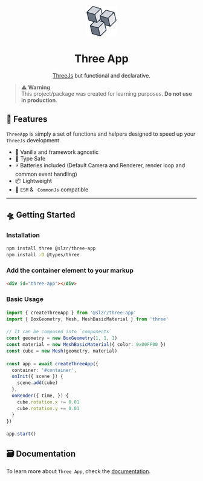 <p align="center">
  <img height="80px" src="../docs/src/public/logo-simple.png" alt="Three App logo">

  <h1 align="center">Three App</h1>
</p>

<p align="center"><a href="https://threejs.org/">ThreeJs</a> but functional and declarative.</p>

> ⚠️ **Warning** <br/>
> This project/package was created for learning purposes. **Do not use in production**.

## 🚀 Features

`ThreeApp` is simply a set of functions and helpers designed to speed up your `ThreeJs` development

- 🍦 Vanilla and framework agnostic
- 🔑 Type Safe
- ⚡ Batteries included (Default Camera and Renderer, render loop and common event handling)
- 📦 Lightweight
- 🔌 `ESM` & ` CommonJs` compatible

---

## 🛸 Getting Started

### Installation

```bash
npm install three @slzr/three-app
npm install -D @types/three
```

### Add the container element to your markup

```html
<div id="three-app"></div>
```

### Basic Usage

```ts
import { createThreeApp } from '@slzr/three-app'
import { BoxGeometry, Mesh, MeshBasicMaterial } from 'three'

// It can be composed into `components`
const geometry = new BoxGeometry(1, 1, 1)
const material = new MeshBasicMaterial({ color: 0x00FF00 })
const cube = new Mesh(geometry, material)

const app = await createThreeApp({
  container: '#container',
  onInit({ scene }) {
    scene.add(cube)
  },
  onRender({ time, }) {
    cube.rotation.x += 0.01
    cube.rotation.y += 0.01
  }
})

app.start()
```

## 🗃️ Documentation

To learn more about `Three App`, check the [documentation](https://three.salazarjs.dev/).
